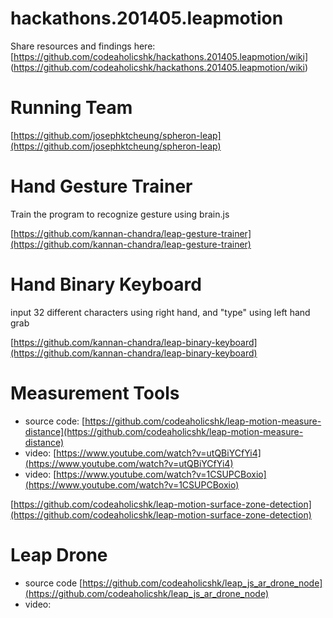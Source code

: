 hackathons.201405.leapmotion
============================

Share resources and findings here: [https://github.com/codeaholicshk/hackathons.201405.leapmotion/wiki] (https://github.com/codeaholicshk/hackathons.201405.leapmotion/wiki)


Running Team
=============================

[https://github.com/josephktcheung/spheron-leap](https://github.com/josephktcheung/spheron-leap)


Hand Gesture Trainer
=============================

Train the program to recognize gesture using brain.js

[https://github.com/kannan-chandra/leap-gesture-trainer](https://github.com/kannan-chandra/leap-gesture-trainer)


Hand Binary Keyboard
=============================

input 32 different characters using right hand, and "type" using left hand grab

[https://github.com/kannan-chandra/leap-binary-keyboard](https://github.com/kannan-chandra/leap-binary-keyboard)


Measurement Tools
============================

* source code: [https://github.com/codeaholicshk/leap-motion-measure-distance](https://github.com/codeaholicshk/leap-motion-measure-distance)
* video: [https://www.youtube.com/watch?v=utQBiYCfYi4](https://www.youtube.com/watch?v=utQBiYCfYi4)
* video: [https://www.youtube.com/watch?v=1CSUPCBoxio](https://www.youtube.com/watch?v=1CSUPCBoxio)

[https://github.com/codeaholicshk/leap-motion-surface-zone-detection](https://github.com/codeaholicshk/leap-motion-surface-zone-detection)


Leap Drone
============================

* source code [https://github.com/codeaholicshk/leap_js_ar_drone_node](https://github.com/codeaholicshk/leap_js_ar_drone_node)
* video: 
